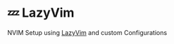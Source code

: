 # 💤 LazyVim

NVIM Setup using [LazyVim](https://github.com/LazyVim/LazyVim) and custom Configurations
